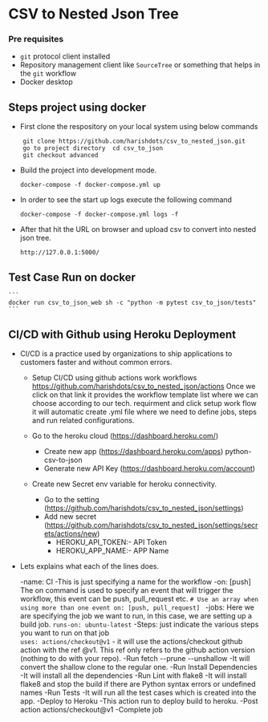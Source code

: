 # CSV to Nested Json Tree

### Pre requisites
- `git` protocol client installed
- Repository management client like `SourceTree` or something that helps in the `git` workflow
- Docker desktop

## Steps project using docker

- First clone the respository on your local system using below commands
```
    git clone https://github.com/harishdots/csv_to_nested_json.git
    go to project directory  cd csv_to_json
    git checkout advanced
```

* Build the project into development mode.
    ```
    docker-compose -f docker-compose.yml up
    ```
- In order to see the start up logs execute the following command
    ```
    docker-compose -f docker-compose.yml logs -f
    ```

* After that hit the URL on browser and upload csv to convert into nested json tree.
    ```
    http://127.0.0.1:5000/  
    ```

## Test Case Run on docker 

    ```
    docker run csv_to_json_web sh -c "python -m pytest csv_to_json/tests"
    ```


## CI/CD with Github using Heroku Deployment

* CI/CD is a practice used by organizations to ship applications to customers faster and without common errors.

  - Setup CI/CD using github actions work workflows
    https://github.com/harishdots/csv_to_nested_json/actions
    Once we click on that link it provides the workflow template list where we can choose according to our tech. requirment and click setup work flow it will automatic create .yml file where we need to define jobs, steps and run related configurations.

  - Go to the heroku cloud (https://dashboard.heroku.com/)
    - Create new app (https://dashboard.heroku.com/apps) python-csv-to-json
    - Generate new API Key (https://dashboard.heroku.com/account)

  - Create new Secret env variable for heroku connectivity.
    - Go to the setting (https://github.com/harishdots/csv_to_nested_json/settings)
    - Add new secret (https://github.com/harishdots/csv_to_nested_json/settings/secrets/actions/new)
      - HEROKU_API_TOKEN:- API Token
      - HEROKU_APP_NAME:- APP Name

* Lets explains what each of the lines does.

    -name: CI
        -This is just specifying a name for the workflow
    -on: [push] The on command is used to specify an event that will trigger the workflow, this event can be push, pull_request etc.
        ```
        # Use an array when using more than one event
        on: [push, pull_request] 
        ```
    -jobs: Here we are specifying the job we want to run, in this case, we are setting up a build job.
        ```
            runs-on: ubuntu-latest
        ```
    -Steps: just indicate the various steps you want to run on that job        
        ```
        uses: actions/checkout@v1
        ```
        - it will use the actions/checkout github action with the ref @v1. This ref only refers to the github action version (nothing to do with your repo).
    -Run fetch --prune --unshallow
        -It will convert the shallow clone to the regular one.
    -Run Install Dependencies
        -It will install all the dependencies
    -Run Lint with flake8
        -It will install flake8 and stop the build if there are Python syntax errors or undefined names
    -Run Tests
        -It will run all the test cases which is created into the app.
    -Deploy to Heroku
        -This action run to deploy build to heroku.
    -Post action actions/checkout@v1
    -Complete job